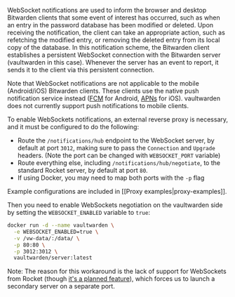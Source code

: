 WebSocket notifications are used to inform the browser and desktop Bitwarden clients that some event of interest has occurred, such as when an entry in the password database has been modified or deleted. Upon receiving the notification, the client can take an appropriate action, such as refetching the modified entry, or removing the deleted entry from its local copy of the database. In this notification scheme, the Bitwarden client establishes a persistent WebSocket connection with the Bitwarden server (vaultwarden in this case). Whenever the server has an event to report, it sends it to the client via this persistent connection.

Note that WebSocket notifications are not applicable to the mobile (Android/iOS) Bitwarden clients. These clients use the native push notification service instead ([FCM](https://firebase.google.com/docs/cloud-messaging) for Android, [APNs](https://developer.apple.com/go/?id=push-notifications) for iOS). vaultwarden does not currently support push notifications to mobile clients.

To enable WebSockets notifications, an external reverse proxy is necessary, and it must be configured to do the following:
- Route the `/notifications/hub` endpoint to the WebSocket server, by default at port `3012`, making sure to pass the `Connection` and `Upgrade` headers. (Note the port can be changed with `WEBSOCKET_PORT` variable)
- Route everything else, including `/notifications/hub/negotiate`, to the standard Rocket server, by default at port `80`.
- If using Docker, you may need to map both ports with the `-p` flag

Example configurations are included in [[Proxy examples|proxy-examples]].

Then you need to enable WebSockets negotiation on the vaultwarden side by setting the `WEBSOCKET_ENABLED` variable to `true`:

```sh
docker run -d --name vaultwarden \
  -e WEBSOCKET_ENABLED=true \
  -v /vw-data/:/data/ \
  -p 80:80 \
  -p 3012:3012 \
  vaultwarden/server:latest
```

Note: The reason for this workaround is the lack of support for WebSockets from Rocket (though [it's a planned feature](https://github.com/SergioBenitez/Rocket/issues/90)), which forces us to launch a secondary server on a separate port.